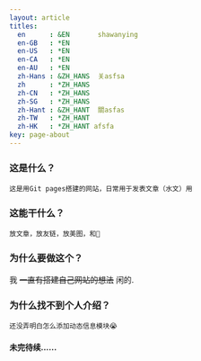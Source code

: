 ```yaml
---
layout: article
titles:
  en      : &EN       shawanying
  en-GB   : *EN
  en-US   : *EN
  en-CA   : *EN
  en-AU   : *EN
  zh-Hans : &ZH_HANS  关asfsa
  zh      : *ZH_HANS
  zh-CN   : *ZH_HANS
  zh-SG   : *ZH_HANS
  zh-Hant : &ZH_HANT  關asfas
  zh-TW   : *ZH_HANT
  zh-HK   : *ZH_HANT afsfa
key: page-about
---
```


### 这是什么？
    
    这是用Git pages搭建的网站，日常用于发表文章（水文）用
    
### 这能干什么？

    放文章，放友链，放美图，和💖
    
### 为什么要做这个？

   我 ~~一直有搭建自己网站的想法~~ 闲的.
   
### 为什么找不到个人介绍？

    还没弄明白怎么添加动态信息模块😭

#### 未完待续......
